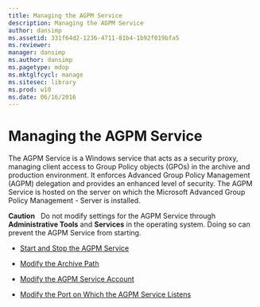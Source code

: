 ```yaml
---
title: Managing the AGPM Service
description: Managing the AGPM Service
author: dansimp
ms.assetid: 331f64d2-1236-4711-81b4-1b92f019bfa5
ms.reviewer: 
manager: dansimp
ms.author: dansimp
ms.pagetype: mdop
ms.mktglfcycl: manage
ms.sitesec: library
ms.prod: w10
ms.date: 06/16/2016
---
```



# Managing the AGPM Service


The AGPM Service is a Windows service that acts as a security proxy, managing client access to Group Policy objects (GPOs) in the archive and production environment. It enforces Advanced Group Policy Management (AGPM) delegation and provides an enhanced level of security. The AGPM Service is hosted on the server on which the Microsoft Advanced Group Policy Management - Server is installed.

**Caution**  
Do not modify settings for the AGPM Service through **Administrative Tools** and **Services** in the operating system. Doing so can prevent the AGPM Service from starting.

 

-   [Start and Stop the AGPM Service](start-and-stop-the-agpm-service.md)

-   [Modify the Archive Path](modify-the-archive-path.md)

-   [Modify the AGPM Service Account](modify-the-agpm-service-account.md)

-   [Modify the Port on Which the AGPM Service Listens](modify-the-port-on-which-the-agpm-service-listens.md)

 

 





